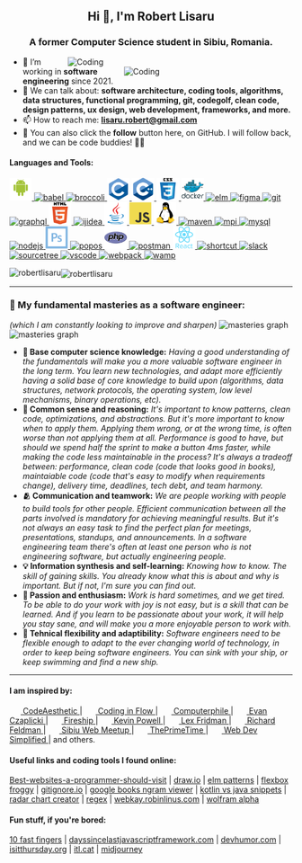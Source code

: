 <h2 align="center">Hi 👋, I'm Robert Lisaru</h2>
<h3 align="center">A former Computer Science student in Sibiu, Romania.</h3>
<img align="right" alt="Coding" width="400" src="https://camo.githubusercontent.com/a4c584bce1c41271485d28f92aaf9f581b3c88b68ca723b6edfd58b4ba988c2b/68747470733a2f2f63646e2e6472696262626c652e636f6d2f75736572732f313138373833362f73637265656e73686f74732f363533393432392f70726f6772616d65722e676966#gh-light-mode-only">
<img align="right" alt="Coding" width="300" src="https://camo.githubusercontent.com/128341413947128d0b5116d81999fb11bddb4ca69e02a813d559f8da1ffaf219/68747470733a2f2f646c2e6f70656e73656175736572646174612e636f6d2f63616368652f6f726967696e496d6167652f66696c65732f35323761393738336332386337303936323737336137336462373937656134642e6769662367682d6461726b2d6d6f64652d6f6e6c79#gh-dark-mode-only">

- 🔭 I’m working in **software engineering** since 2021.
- 🌱 We can talk about: **software architecture, coding tools, algorithms, data structures, functional programming, git, codegolf, clean code, design patterns, ux design, web development, frameworks, and more.**
- 📫 How to reach me: **lisaru.robert@gmail.com**
- 🦾 You can also click the **follow** button here, on GitHub. I will follow back, and we can be code buddies! 🦆🦆

<h4 align="left">Languages and Tools:</h4>
<p align="left"> 
<a href="https://developer.android.com" target="_blank" rel="noreferrer"> <img src="https://raw.githubusercontent.com/devicons/devicon/master/icons/android/android-original-wordmark.svg" alt="android" width="40" height="40"/> </a>
<a href="https://babeljs.io/" target="_blank" rel="noreferrer"> <img src="https://user-images.githubusercontent.com/3025322/87547253-bf050400-c6a2-11ea-950a-280311bc6cc8.png" alt="babel" width="40" height="40"/> </a> 
<a href="https://www.oligriffiths.com/broccolijs/" target="_blank" rel="noreferrer"> <img src="https://avatars.githubusercontent.com/u/6686448?s=200&v=4" alt="broccoli" width="40" height="40"/> </a> 
<a href="https://www.cprogramming.com/" target="_blank" rel="noreferrer"> <img src="https://raw.githubusercontent.com/devicons/devicon/master/icons/c/c-original.svg" alt="c" width="40" height="40"/> </a> 
<a href="https://www.w3schools.com/cpp/" target="_blank" rel="noreferrer"> <img src="https://raw.githubusercontent.com/devicons/devicon/master/icons/cplusplus/cplusplus-original.svg" alt="cplusplus" width="40" height="40"/> </a> 
<a href="https://www.w3schools.com/css/" target="_blank" rel="noreferrer"> <img src="https://raw.githubusercontent.com/devicons/devicon/master/icons/css3/css3-original-wordmark.svg" alt="css3" width="40" height="40"/> </a> 
<a href="https://www.docker.com/" target="_blank" rel="noreferrer"> <img src="https://raw.githubusercontent.com/devicons/devicon/master/icons/docker/docker-original-wordmark.svg" alt="docker" width="40" height="40"/> </a> 
<a href="https://elm-lang.org/" target="_blank" rel="noreferrer"> <img src="https://avatars.githubusercontent.com/u/20698192?s=200&v=4" alt="elm" width="40" height="40"/> </a> 
<a href="https://www.figma.com/" target="_blank" rel="noreferrer"> <img src="https://www.vectorlogo.zone/logos/figma/figma-icon.svg" alt="figma" width="40" height="40"/> </a> 
<a href="https://git-scm.com/" target="_blank" rel="noreferrer"> <img src="https://www.vectorlogo.zone/logos/git-scm/git-scm-icon.svg" alt="git" width="40" height="40"/> </a> 
<a href="https://graphql.org/" target="_blank" rel="noreferrer"> <img src="https://upload.wikimedia.org/wikipedia/commons/thumb/1/17/GraphQL_Logo.svg/800px-GraphQL_Logo.svg.png" alt="graphql" width="40" height="40"/> </a> 
<a href="https://www.w3.org/html/" target="_blank" rel="noreferrer"> <img src="https://raw.githubusercontent.com/devicons/devicon/master/icons/html5/html5-original-wordmark.svg" alt="html5" width="40" height="40"/> </a>
<a href="https://www.jetbrains.com/idea/" target="_blank" rel="noreferrer"> <img src="https://resources.jetbrains.com/storage/products/intellij-idea/img/meta/intellij-idea_logo_300x300.png" alt="ijidea" width="40" height="40"/> </a> 
<a href="https://www.java.com" target="_blank" rel="noreferrer"> <img src="https://raw.githubusercontent.com/devicons/devicon/master/icons/java/java-original.svg" alt="java" width="40" height="40"/> </a> 
<a href="https://developer.mozilla.org/en-US/docs/Web/JavaScript" target="_blank" rel="noreferrer"> <img src="https://raw.githubusercontent.com/devicons/devicon/master/icons/javascript/javascript-original.svg" alt="javascript" width="40" height="40"/> </a> 
<a href="https://www.linux.org/" target="_blank" rel="noreferrer"> <img src="https://raw.githubusercontent.com/devicons/devicon/master/icons/linux/linux-original.svg" alt="linux" width="40" height="40"/> </a> 
<a href="https://maven.apache.org/" target="_blank" rel="noreferrer"> <img src="https://cdn.fs.teachablecdn.com/L2rtxPaRxa4am1VtNegg" alt="maven" width="40" height="40"/> </a> 
<a href="https://www.open-mpi.org/" target="_blank" rel="noreferrer"> <img src="https://avatars.githubusercontent.com/u/2165682?s=280&v=4" alt="mpi" width="40" height="40"/> </a> 
<a href="https://www.mysql.com/" target="_blank" rel="noreferrer"> <img src="https://www.freepnglogos.com/uploads/logo-mysql-png/logo-mysql-mysql-logo-png-images-are-download-crazypng-21.png" alt="mysql" width="40" height="40"/> </a> 
<a href="https://nodejs.org" target="_blank" rel="noreferrer"> <img src="https://images.g2crowd.com/uploads/product/image/large_detail/large_detail_f0b606abb6d19089febc9faeeba5bc05/nodejs-development-services.png" alt="nodejs" width="40" height="40"/> </a> 
<a href="https://www.photoshop.com/en" target="_blank" rel="noreferrer"> <img src="https://raw.githubusercontent.com/devicons/devicon/master/icons/photoshop/photoshop-line.svg" alt="photoshop" width="40" height="40"/> </a> 
<a href="https://pop.system76.com/" target="_blank" rel="noreferrer"> <img src="https://pop.system76.com/icon-512.png" alt="popos" width="40" height="40"/> </a> 
<a href="https://www.php.net" target="_blank" rel="noreferrer"> <img src="https://raw.githubusercontent.com/devicons/devicon/master/icons/php/php-original.svg" alt="php" width="40" height="40"/> </a> 
<a href="https://postman.com" target="_blank" rel="noreferrer"> <img src="https://www.vectorlogo.zone/logos/getpostman/getpostman-icon.svg" alt="postman" width="40" height="40"/> </a> 
<a href="https://reactjs.org/" target="_blank" rel="noreferrer"> <img src="https://raw.githubusercontent.com/devicons/devicon/master/icons/react/react-original-wordmark.svg" alt="react" width="40" height="40"/> </a> 
<a href="https://www.shortcut.com/" target="_blank" rel="noreferrer"> <img src="https://theme.zdassets.com/theme_assets/574945/bb45339f1cb2fb6865949df0c8009ababaad3470.png" alt="shortcut" width="40" height="40"/> </a> 
<a href="https://slack.com/" target="_blank" rel="noreferrer"> <img src="https://upload.wikimedia.org/wikipedia/commons/thumb/d/d5/Slack_icon_2019.svg/2048px-Slack_icon_2019.svg.png" alt="slack" width="40" height="40"/> </a> 
<a href="https://www.sourcetreeapp.com/" target="_blank" rel="noreferrer"> <img src="https://dl2.macupdate.com/images/icons256/35643.png?time=1670568508" alt="sourcetree" width="40" height="40"/> </a> 
<a href="https://code.visualstudio.com/" target="_blank" rel="noreferrer"> <img src="https://upload.wikimedia.org/wikipedia/commons/thumb/9/9a/Visual_Studio_Code_1.35_icon.svg/2048px-Visual_Studio_Code_1.35_icon.svg.png" alt="vscode" width="40" height="40"/> </a>
<a href="https://webpack.js.org" target="_blank" rel="noreferrer"> <img src="https://webpack.js.org/icon-pwa-512x512.934507c816afbcdb.png" alt="webpack" width="40" height="40"/> </a>
<a href="https://www.wampserver.com/en/" target="_blank" rel="noreferrer"> <img src="https://upload.wikimedia.org/wikipedia/commons/4/4f/WampServer.png" alt="wamp" width="40" height="40"/> </a>
</p>


<p><img align="left" src="https://github-readme-stats.vercel.app/api/top-langs?username=robertlisaru&show_icons=true&locale=en&layout=compact" alt="robertlisaru" /></p>

<p><img align="center" src="https://github-readme-streak-stats.herokuapp.com/?user=robertlisaru&" alt="robertlisaru" /></p>

<hr>

<h3 align="left">🐒 My fundamental masteries as a software engineer:</h3>
<i>(which I am constantly looking to improve and sharpen)</i>

<img alt="masteries graph" src="https://user-images.githubusercontent.com/40792547/263859973-13bef606-d1c7-41a6-8914-35d9cce834e8.png#gh-light-mode-only">

<img alt="masteries graph" src="https://user-images.githubusercontent.com/40792547/263860141-b3467ee1-b4b1-4c23-9801-2e60cdc68300.png#gh-dark-mode-only">

- **📖 Base computer science knowledge:** <i>Having a good understanding of the fundamentals will make you a more valuable software engineer in the long term. You learn new technologies, and adapt more efficiently having a solid base of core knowledge to build upon (algorithms, data structures, network protocols, the operating system, low level mechanisms, binary operations, etc).</i>
- **🎯 Common sense and reasoning:** <i>It's important to know patterns, clean code, optimizations, and abstractions. But it's more important to know when to apply them. Applying them wrong, or at the wrong time, is often worse than not applying them at all. Performance is good to have, but should we spend half the sprint to make a button 4ms faster, while making the code less maintainable in the process? It's always a tradeoff between: performance, clean code (code that looks good in books), maintaiable code (code that's easy to modify when requirements change), delivery time, deadlines, tech debt, and team harmony. </i>
- **🫂 Communication and teamwork:** <i>We are people working with people to build tools for other people. Efficient communication between all the parts involved is mandatory for achieving meaningful results. But it's not always an easy task to find the perfect plan for meetings, presentations, standups, and announcements. In a software engineering team there's often at least one person who is not engineering software, but actually engineering people. </i>
- **💡 Information synthesis and self-learning:** <i>Knowing how to know. The skill of gaining skills. You already know what this is about and why is important. But if not, I'm sure you can find out. </i>
- **💛 Passion and enthusiasm:** <i>Work is hard sometimes, and we get tired. To be able to do your work with joy is not easy, but is a skill that can be learned. And if you learn to be passionate about your work, it will help you stay sane, and will make you a more enjoyable person to work with. </i>
- **🦎 Tehnical flexibility and adaptibility:** <i>Software engineers need to be flexible enough to adapt to the ever changing world of technology, in order to keep being software engineers. You can sink with your ship, or keep swimming and find a new ship.</i>

<hr>

<h4 align="left">I am inspired by:</h4>

 <a href="https://www.youtube.com/@CodeAesthetic" target="_blank" rel="noreferrer"> <img src="https://upload.wikimedia.org/wikipedia/commons/thumb/0/09/YouTube_full-color_icon_%282017%29.svg/1024px-YouTube_full-color_icon_%282017%29.svg.png" width="20" height="14"/> CodeAesthetic </a>
| <a href="https://www.youtube.com/@codinginflow" target="_blank" rel="noreferrer"> <img src="https://upload.wikimedia.org/wikipedia/commons/thumb/0/09/YouTube_full-color_icon_%282017%29.svg/1024px-YouTube_full-color_icon_%282017%29.svg.png" width="20" height="14"/> Coding in Flow </a>
| <a href="https://www.youtube.com/@Computerphile" target="_blank" rel="noreferrer"> <img src="https://upload.wikimedia.org/wikipedia/commons/thumb/0/09/YouTube_full-color_icon_%282017%29.svg/1024px-YouTube_full-color_icon_%282017%29.svg.png" width="20" height="14"/> Computerphile </a>
| <a href="https://www.youtube.com/watch?v=XpDsk374LDE" target="_blank" rel="noreferrer"> <img src="https://upload.wikimedia.org/wikipedia/commons/thumb/0/09/YouTube_full-color_icon_%282017%29.svg/1024px-YouTube_full-color_icon_%282017%29.svg.png" width="20" height="14"/> Evan Czaplicki </a>
| <a href="https://www.youtube.com/@Fireship" target="_blank" rel="noreferrer"> <img src="https://upload.wikimedia.org/wikipedia/commons/thumb/0/09/YouTube_full-color_icon_%282017%29.svg/1024px-YouTube_full-color_icon_%282017%29.svg.png" width="20" height="14"/> Fireship </a>
| <a href="https://www.youtube.com/@KevinPowell" target="_blank" rel="noreferrer"> <img src="https://upload.wikimedia.org/wikipedia/commons/thumb/0/09/YouTube_full-color_icon_%282017%29.svg/1024px-YouTube_full-color_icon_%282017%29.svg.png" width="20" height="14"/> Kevin Powell </a>
| <a href="https://www.youtube.com/@lexfridman" target="_blank" rel="noreferrer"> <img src="https://upload.wikimedia.org/wikipedia/commons/thumb/0/09/YouTube_full-color_icon_%282017%29.svg/1024px-YouTube_full-color_icon_%282017%29.svg.png" width="20" height="14"/> Lex Fridman </a>
| <a href="https://www.youtube.com/watch?v=DoA4Txr4GUs" target="_blank" rel="noreferrer"> <img src="https://upload.wikimedia.org/wikipedia/commons/thumb/0/09/YouTube_full-color_icon_%282017%29.svg/1024px-YouTube_full-color_icon_%282017%29.svg.png" width="20" height="14"/> Richard Feldman </a>
| <a href="https://www.youtube.com/@sibiuwebmeetup" target="_blank" rel="noreferrer"> <img src="https://upload.wikimedia.org/wikipedia/commons/thumb/0/09/YouTube_full-color_icon_%282017%29.svg/1024px-YouTube_full-color_icon_%282017%29.svg.png" width="20" height="14"/> Sibiu Web Meetup </a>
| <a href="https://www.youtube.com/@ThePrimeTimeagen" target="_blank" rel="noreferrer"> <img src="https://upload.wikimedia.org/wikipedia/commons/thumb/0/09/YouTube_full-color_icon_%282017%29.svg/1024px-YouTube_full-color_icon_%282017%29.svg.png" width="20" height="14"/> ThePrimeTime </a>
| <a href="https://www.youtube.com/@WebDevSimplified" target="_blank" rel="noreferrer"> <img src="https://upload.wikimedia.org/wikipedia/commons/thumb/0/09/YouTube_full-color_icon_%282017%29.svg/1024px-YouTube_full-color_icon_%282017%29.svg.png" width="20" height="14"/> Web Dev Simplified </a>
| and others.

<h4 align="left">Useful links and coding tools I found online:</h4>

[Best-websites-a-programmer-should-visit](https://github.com/sdmg15/Best-websites-a-programmer-should-visit)
| [draw.io](https://app.diagrams.net/)
| [elm patterns](https://sporto.github.io/elm-patterns/index.html)
| [flexbox froggy](https://flexboxfroggy.com/)
| [gitignore.io](https://www.gitignore.io)
| [google books ngram viewer](https://books.google.com/ngrams/graph?content=programmer%2Cmathematician&year_start=1800&year_end=2019&corpus=en-2019&smoothing=3)
| [kotlin vs java snippets](https://www.kotlinvsjava.com/)
| [radar chart creator](https://geographyfieldwork.com/RadarChartCreator.html)
| [regex](https://regex101.com/)
| [webkay.robinlinus.com](https://webkay.robinlinus.com/)
| [wolfram alpha](https://www.wolframalpha.com/)

<h4 align="left">Fun stuff, if you're bored:</h4>

[10 fast fingers](https://10fastfingers.com/typing-test/english)
| [dayssincelastjavascriptframework.com](https://dayssincelastjavascriptframework.com/)
| [devhumor.com](https://devhumor.com/)
| [isitthursday.org](http://isitthursday.org/)
| [itl.cat](https://www.itl.cat/)
| [midjourney](https://www.midjourney.com/showcase/recent/)
